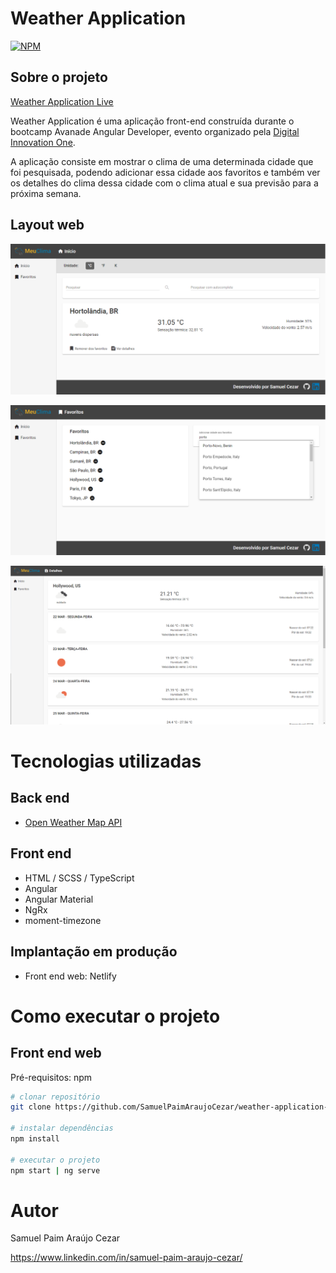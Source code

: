 # Weather Application 
[![NPM](https://img.shields.io/npm/l/react)](https://github.com/SamuelPaimAraujoCezar/weather-application-dio/blob/master/LICENSE) 

## Sobre o projeto

[Weather Application Live](https://weather-application-samuel.netlify.app)

Weather Application é uma aplicação front-end construída durante o bootcamp Avanade Angular Developer, evento organizado pela [Digital Innovation One](https://web.digitalinnovation.one).

A aplicação consiste em mostrar o clima de uma determinada cidade que foi pesquisada, podendo adicionar essa cidade aos favoritos e também ver os detalhes do clima dessa cidade com o clima atual e sua previsão para a próxima semana.


## Layout web
![Web 1](https://github.com/SamuelPaimAraujoCezar/weather-application-dio/blob/master/src/assets/img/raw/weather/web1.png)

![Web 2](https://github.com/SamuelPaimAraujoCezar/weather-application-dio/blob/master/src/assets/img/raw/weather/web2.png)

![Web 3](https://github.com/SamuelPaimAraujoCezar/weather-application-dio/blob/master/src/assets/img/raw/weather/web3.png)


# Tecnologias utilizadas
## Back end
- [Open Weather Map API](https://openweathermap.org)
## Front end
- HTML / SCSS / TypeScript
- Angular
- Angular Material
- NgRx
- moment-timezone
## Implantação em produção
- Front end web: Netlify

# Como executar o projeto

## Front end web
Pré-requisitos: npm

```bash
# clonar repositório
git clone https://github.com/SamuelPaimAraujoCezar/weather-application-dio.git

# instalar dependências
npm install

# executar o projeto
npm start | ng serve
```

# Autor

Samuel Paim Araújo Cezar

https://www.linkedin.com/in/samuel-paim-araujo-cezar/